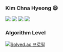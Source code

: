 ### Kim Chna Hyeong 😄


<img src="https://img.shields.io/badge/python-3776AB?style=flat-square&logo=simpleicons_python&logoColor=white"/>
<img src="https://img.shields.io/badge/pytorch-EE4C2C?style=flat-square&logo=simpleicons_pytorch&logoColor=white"/>
<img src="https://img.shields.io/badge/tensorflow-FF6F00?style=flat-square&logo=simpleicons_tensorflow&logoColor=white"/>
<img src="https://img.shields.io/badge/c-A8B9CC?style=flat-square&logo=simpleicons_c&logoColor=white"/>


### Algorithm Level
[![Solved.ac
프로필](http://mazassumnida.wtf/api/generate_badge?boj=2002yerlm)](https://solved.ac/2002yerlm)
<!--
**chanhyeong00/chanhyeong00** is a ✨ _special_ ✨ repository because its `README.md` (this file) appears on your GitHub profile.

Here are some ideas to get you started:

- 🔭 I’m currently working on ...
- 🌱 I’m currently learning ...
- 👯 I’m looking to collaborate on ...
- 🤔 I’m looking for help with ...
- 💬 Ask me about ...
- 📫 How to reach me: ...
- 😄 Pronouns: ...
- ⚡ Fun fact: ...
-->
